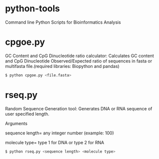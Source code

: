 # python-tools
Command line Python Scripts for Bioinformatics Analysis

# cpgoe.py
GC Content and CpG Dinucleotide ratio calculator:
Calculates GC content and CpG Dinucleotide Observed/Expected ratio of sequences in fasta or multifasta file.(required libraries: Biopython and pandas)

 ``` bash    
$ python cpgoe.py <file.fasta>
```
# rseq.py
Random Sequence Generation tool:
Generates DNA or RNA sequence of user specified length.

Arguments

sequence length= any integer number (example: 100)

molecule type= type 1 for DNA or type 2 for RNA

```bash
$ python rseq.py <sequence length> <molecule type>


